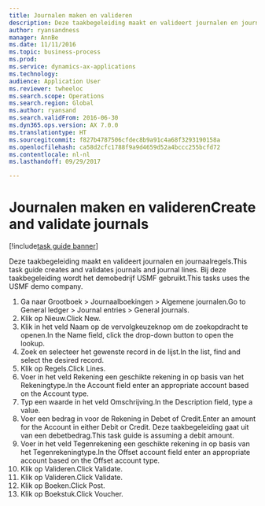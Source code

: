 ```yaml
--- 
title: Journalen maken en valideren
description: Deze taakbegeleiding maakt en valideert journalen en journaalregels.
author: ryansandness
manager: AnnBe
ms.date: 11/11/2016
ms.topic: business-process
ms.prod: 
ms.service: dynamics-ax-applications
ms.technology: 
audience: Application User
ms.reviewer: twheeloc
ms.search.scope: Operations
ms.search.region: Global
ms.author: ryansand
ms.search.validFrom: 2016-06-30
ms.dyn365.ops.version: AX 7.0.0
ms.translationtype: HT
ms.sourcegitcommit: f827b4787506cfdec8b9a91c4a68f3293190158a
ms.openlocfilehash: ca58d2cfc1788f9a9d4659d52a4bccc255bcfd72
ms.contentlocale: nl-nl
ms.lasthandoff: 09/29/2017

---
```

# <a name="create-and-validate-journals"></a><span data-ttu-id="60918-103">Journalen maken en valideren</span><span class="sxs-lookup"><span data-stu-id="60918-103">Create and validate journals</span></span>

[!include[task guide banner](../../includes/task-guide-banner.md)]

<span data-ttu-id="60918-104">Deze taakbegeleiding maakt en valideert journalen en journaalregels.</span><span class="sxs-lookup"><span data-stu-id="60918-104">This task guide creates and validates journals and journal lines.</span></span> <span data-ttu-id="60918-105">Bij deze taakbegeleiding wordt het demobedrijf USMF gebruikt.</span><span class="sxs-lookup"><span data-stu-id="60918-105">This tasks uses the USMF demo company.</span></span>  



1. <span data-ttu-id="60918-106">Ga naar Grootboek > Journaalboekingen > Algemene journalen.</span><span class="sxs-lookup"><span data-stu-id="60918-106">Go to General ledger > Journal entries > General journals.</span></span>
2. <span data-ttu-id="60918-107">Klik op Nieuw.</span><span class="sxs-lookup"><span data-stu-id="60918-107">Click New.</span></span>
3. <span data-ttu-id="60918-108">Klik in het veld Naam op de vervolgkeuzeknop om de zoekopdracht te openen.</span><span class="sxs-lookup"><span data-stu-id="60918-108">In the Name field, click the drop-down button to open the lookup.</span></span>
4. <span data-ttu-id="60918-109">Zoek en selecteer het gewenste record in de lijst.</span><span class="sxs-lookup"><span data-stu-id="60918-109">In the list, find and select the desired record.</span></span>
5. <span data-ttu-id="60918-110">Klik op Regels.</span><span class="sxs-lookup"><span data-stu-id="60918-110">Click Lines.</span></span>
6. <span data-ttu-id="60918-111">Voer in het veld Rekening een geschikte rekening in op basis van het Rekeningtype.</span><span class="sxs-lookup"><span data-stu-id="60918-111">In the Account field enter an appropriate account based on the Account type.</span></span>
7. <span data-ttu-id="60918-112">Typ een waarde in het veld Omschrijving.</span><span class="sxs-lookup"><span data-stu-id="60918-112">In the Description field, type a value.</span></span>
8. <span data-ttu-id="60918-113">Voer een bedrag in voor de Rekening in Debet of Credit.</span><span class="sxs-lookup"><span data-stu-id="60918-113">Enter an amount for the Account in either Debit or Credit.</span></span> <span data-ttu-id="60918-114">Deze taakbegeleiding gaat uit van een debetbedrag.</span><span class="sxs-lookup"><span data-stu-id="60918-114">This task guide is assuming a debit amount.</span></span>
9. <span data-ttu-id="60918-115">Voer in het veld Tegenrekening een geschikte rekening in op basis van het Tegenrekeningtype.</span><span class="sxs-lookup"><span data-stu-id="60918-115">In the Offset account field enter an appropriate account based on the Offset account type.</span></span>
10. <span data-ttu-id="60918-116">Klik op Valideren.</span><span class="sxs-lookup"><span data-stu-id="60918-116">Click Validate.</span></span>
11. <span data-ttu-id="60918-117">Klik op Valideren.</span><span class="sxs-lookup"><span data-stu-id="60918-117">Click Validate.</span></span>
12. <span data-ttu-id="60918-118">Klik op Boeken.</span><span class="sxs-lookup"><span data-stu-id="60918-118">Click Post.</span></span>
13. <span data-ttu-id="60918-119">Klik op Boekstuk.</span><span class="sxs-lookup"><span data-stu-id="60918-119">Click Voucher.</span></span>


